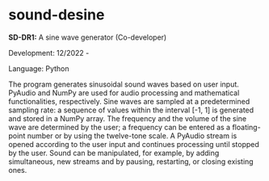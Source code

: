 # sound-desine
**SD-DR1:** A sine wave generator (Co-developer)

Development: 12/2022 - 

Language: Python

The program generates sinusoidal sound waves based on user input. PyAudio and NumPy are used for audio processing and mathematical functionalities, respectively. Sine waves are sampled at a predetermined sampling rate: a sequence of values within the interval [-1, 1] is generated and stored in a NumPy array. The frequency and the volume of the sine wave are determined by the user; a frequency can be entered as a floating-point number or by using the twelve-tone scale. A PyAudio stream is opened according to the user input and continues processing until stopped by the user. Sound can be manipulated, for example, by adding simultaneous, new streams and by pausing, restarting, or closing existing ones.
